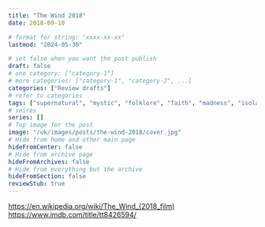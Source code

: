 ```yaml
---
title: "The Wind 2018"
date: 2018-09-10

# format for string: "xxxx-xx-xx"
lastmod: "2024-05-30"

# set false when you want the post publish
draft: false
# one category: ["category-1"]
# more categories: ["category-1", "category-2", ...]
categories: ["Review drafts"]
# refer to categories
tags: ["supernatural", "mystic", "folklore", "faith", "madness", "isolation", "prairie"]
# seires
series: []
# Top image for the post
image: "/uk/images/posts/the-wind-2018/cover.jpg"
# Hide from home and other main page
hideFromCenter: false
# Hide from archive page
hideFromArchives: false
# Hide from everything but the archive
hideFromSection: false
reviewStub: true
---
```

https://en.wikipedia.org/wiki/The_Wind_(2018_film)
https://www.imdb.com/title/tt8426594/
<!--more-->